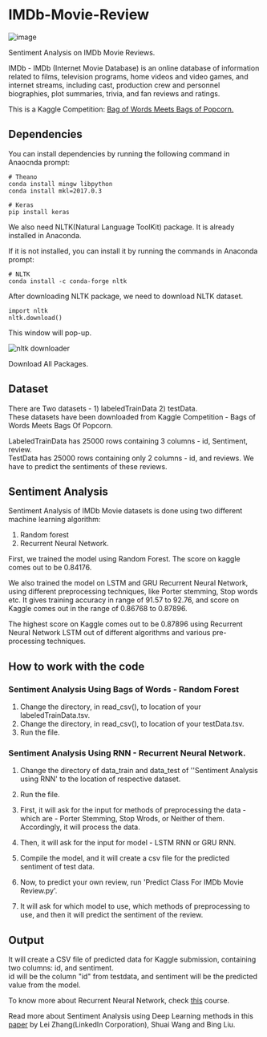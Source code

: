 # IMDb-Movie-Review

![image](https://user-images.githubusercontent.com/31696557/48961509-28e70c00-ef9b-11e8-85f3-86a584d823de.png)

Sentiment Analysis on IMDb Movie Reviews.

IMDb - IMDb (Internet Movie Database) is an online database of information related to films, television programs, home videos and video games, and internet streams, including cast, production crew and personnel biographies, plot summaries, trivia, and fan reviews and ratings.

This is a Kaggle Competition: [Bag of Words Meets Bags of Popcorn.](https://www.kaggle.com/c/word2vec-nlp-tutorial#part-1-for-beginners-bag-of-words)

## Dependencies

You can install dependencies by running the following command in Anaocnda prompt:

```
# Theano
conda install mingw libpython
conda install mkl=2017.0.3

# Keras
pip install keras
```
We also need NLTK(Natural Language ToolKit) package. It is already installed in Anaconda.

If it is not installed, you can install it by running the commands in Anaconda prompt:
```
# NLTK
conda install -c conda-forge nltk 
```

After downloading NLTK package, we need to download NLTK dataset.

```
import nltk
nltk.download()
```
This window will pop-up. 

![nltk downloader](https://user-images.githubusercontent.com/31696557/48960208-bec96980-ef90-11e8-8b46-ad09eb675461.png)

Download All Packages.

## Dataset

There are Two datasets - 1) labeledTrainData 2) testData.<br/>
These datasets have been downloaded from Kaggle Competition - Bags of Words Meets Bags Of Popcorn.

LabeledTrainData has 25000 rows containing 3 columns - id, Sentiment, review.<br/>
TestData has 25000 rows containing only 2 columns - id, and reviews. We have to predict the sentiments of these reviews.

## Sentiment Analysis

Sentiment Analysis of IMDb Movie datasets is done using two different machine learning algorithm:
1) Random forest
2) Recurrent Neural Network.

First, we trained the model using Random Forest. The score on kaggle comes out to be 0.84176.

We also trained the model on LSTM and GRU Recurrent Neural Network, using different preprocessing techniques, like Porter stemming, Stop words etc. It gives training accuracy in range of 91.57 to 92.76, and score on Kaggle comes out in the range of 0.86768 to 0.87896.

The highest score on Kaggle comes out to be 0.87896 using Recurrent Neural Network LSTM out of different algorithms and various pre-processing techniques.

## How to work with the code

### Sentiment Analysis Using Bags of Words - Random Forest

  1) Change the directory, in read_csv(), to location of your labeledTrainData.tsv.<br/>
  2) Change the directory, in read_csv(), to location of your testData.tsv.
  3) Run the file.
  
### Sentiment Analysis Using RNN - Recurrent Neural Network.
  
  1) Change the directory of data_train and data_test of ''Sentiment Analysis using RNN' to the location of respective dataset.<br/>
  2) Run the file.<br/>
  3) First, it will ask for the input for methods of preprocessing the data - which are - Porter Stemming, Stop Wrods, or Neither of them. Accordingly, it will process the data.<br/>
  4) Then, it will ask for the input for model - LSTM RNN or GRU RNN.
  5) Compile the model, and it will create a csv file for the predicted sentiment of test data.
  
  6) Now, to predict your own review, run 'Predict Class For IMDb Movie Review.py'.
  7) It will ask for which model to use, which methods of preprocessing to use, and then it will predict the sentiment of the review.
    
## Output

It will create a CSV file of predicted data for Kaggle submission, containing two columns: id, and sentiment.<br/>
id will be the column "id" from testdata, and sentiment will be the predicted value from the model.
  
To know more about Recurrent Neural Network, check [this](https://www.coursera.org/learn/nlp-sequence-models) course.

Read more about Sentiment Analysis using Deep Learning methods in this [paper](https://arxiv.org/abs/1801.07883) by Lei Zhang(LinkedIn Corporation), Shuai Wang and Bing Liu.
